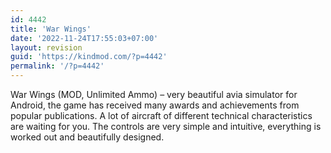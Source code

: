 ```yaml
---
id: 4442
title: 'War Wings'
date: '2022-11-24T17:55:03+07:00'
layout: revision
guid: 'https://kindmod.com/?p=4442'
permalink: '/?p=4442'
---
```


War Wings (MOD, Unlimited Ammo) – very beautiful avia simulator for Android, the game has received many awards and achievements from popular publications. A lot of aircraft of different technical characteristics are waiting for you. The controls are very simple and intuitive, everything is worked out and beautifully designed.